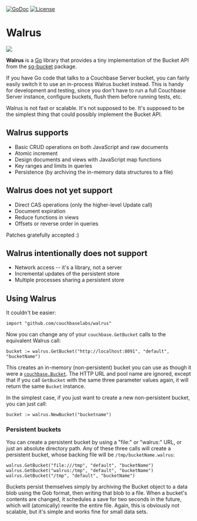 [![GoDoc](https://godoc.org/github.com/couchbaselabs/walrus?status.png)](https://godoc.org/github.com/couchbaselabs/walrus)  [![License](https://img.shields.io/badge/License-Apache%202.0-blue.svg)](https://opensource.org/licenses/Apache-2.0)

# Walrus

<img src="http://www.ihasabucket.com/images/walrus_bucket.jpg">

**Walrus** is a [Go](http://golang.org) library that provides a tiny implementation of the Bucket API from the [sg-bucket](http://github.com/couchbase/sg-bucket) package.

If you have Go code that talks to a Couchbase Server bucket, you can fairly easily switch it to use an in-process Walrus bucket instead. This is handy for development and testing, since you don't have to run a full Couchbase Server instance, configure buckets, flush them before running tests, etc.

Walrus is not fast or scalable. It's not supposed to be. It's supposed to be the simplest thing that could possibly implement the Bucket API.

## Walrus supports

* Basic CRUD operations on both JavaScript and raw documents
* Atomic increment
* Design documents and views with JavaScript map functions
* Key ranges and limits in queries
* Persistence (by archiving the in-memory data structures to a file)

## Walrus does not yet support

* Direct CAS operations (only the higher-level Update call)
* Document expiration
* Reduce functions in views
* Offsets or reverse order in queries

Patches gratefully accepted :)

## Walrus intentionally does not support

* Network access -- it's a library, not a server
* Incremental updates of the persistent store
* Multiple processes sharing a persistent store

## Using Walrus

It couldn't be easier:

	import "github.com/couchbaselabs/walrus"

Now you can change any of your `couchbase.GetBucket` calls to the equivalent Walrus call:

	bucket := walrus.GetBucket("http://localhost:8091", "default", "bucketName")

This creates an in-memory (non-persistent) bucket you can use as though it were a [`couchbase.Bucket`](http://godoc.org/github.com/couchbaselabs/go-couchbase#Bucket). The HTTP URL and pool name are ignored, except that if you call `GetBucket` with the same three parameter values again, it will return the same `Bucket` instance.

In the simplest case, if you just want to create a new non-persistent bucket, you can just call:

	bucket := walrus.NewBucket("bucketname")

### Persistent buckets

You can create a persistent bucket by using a "file:" or "walrus:" URL, or just an absolute directory path. Any of these three calls will create a persistent bucket, whose backing file will be `/tmp/bucketName.walrus`:

	walrus.GetBucket("file:///tmp", "default", "bucketName")
	walrus.GetBucket("walrus:/tmp", "default", "bucketName")
	walrus.GetBucket("/tmp", "default", "bucketName")

Buckets persist themselves simply by archiving the Bucket object to a data blob using the Gob format, then writing that blob to a file. When a bucket's contents are changed, it schedules a save for two seconds in the future, which will (atomically) rewrite the entire file. Again, this is obviously not scalable, but it's simple and works fine for small data sets.
